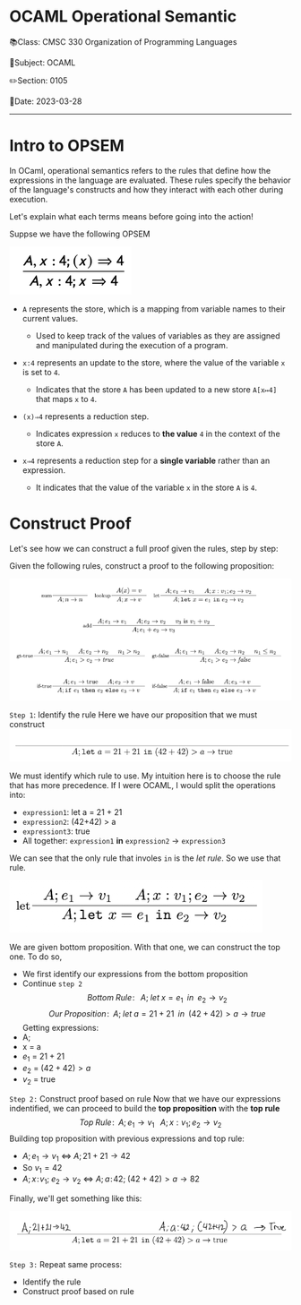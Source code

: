 # OCAML Operational Semantic

📚Class: CMSC 330 Organization of Programming Languages 

📓Subject: OCAML 

✏️Section: 0105 

📅Date: 2023-03-28

---

# Intro  to OPSEM

In OCaml, operational semantics refers to the rules that define how the expressions in the language are evaluated. These rules specify the behavior of the language's constructs and how they interact with each other during execution.

Let's explain what each terms means before going into the action!

Suppse we have the following OPSEM

![](../Assets/20230416131814.png)

- `A` represents the store, which is a mapping from variable names to their current values. 
	- Used to keep track of the values of variables as they are assigned and manipulated during the execution of a program.

- `x:4` represents an update to the store, where the value of the variable `x` is set to `4`. 
	- Indicates that the store `A` has been updated to a new store `A[x↦4]` that maps `x` to `4`.

- `(x)⇒4` represents a reduction step. 
	- Indicates expression `x` reduces to **the value** `4` in the context of the store `A`.

- `x⇒4` represents a reduction step for a **single variable** rather than an expression. 
	- It indicates that the value of the variable `x` in the store `A` is `4`.

# Construct Proof
Let's see how we can construct a full proof given the rules, step by step:

Given the following rules, construct a proof to the following proposition:

![](../Assets/20230416132458.png)

`Step 1`: Identify the rule
Here we have our proposition that we must construct
![](../Assets/20230416132800.png)

We must identify which rule to use. My intuition here is to choose the rule that has more precedence. If I were OCAML, I would split the operations into:
- `expression1`: let a = 21 + 21
- `expression2`: (42+42) > a
- `expressiont3`: true
- All together: `expression1` **in** `expression2` $\rightarrow$ `expression3`

We can see that the only rule that involes `in` is the *let rule*. So we use that rule.

![](../Assets/20230416143714.png)


We are given bottom proposition. With that one, we can construct the top one. 
To do so, 
- We first identify our expressions from the bottom proposition
- Continue `step 2`
$$Bottom\;Rule\!:\;\;\; A;\;let\;x=e_{1}\;\; in\;\; e_{2} \rightarrow v_{2}$$
$$Our\;Proposition\!:\;\; A;\;let\;a=21 + 21\;\; in\;\; (42+42) >a\rightarrow true$$
Getting expressions:
- A;
- x = a
- $e_{1}$ = $21 + 21$
- $e_{2}$ = $(42+42) > a$
- $v_{2}$ = true


`Step 2:` Construct proof based on rule
Now that we have our expressions indentified, we can proceed to build the **top proposition** with the **top rule**
$$Top\;Rule\!:\;\; A; e_{1} \rightarrow v_{1} \;\;\; A;x:v_{1};e_{2} \rightarrow v_{2}$$
Building top proposition with previous expressions and top rule:
- $A;e_{1} \rightarrow v_{1}$ $\iff$ $A; 21+21 \rightarrow 42$
- So $v_{1} = 42$
- $A;x\!:\!v_{1};\;e_{2} \rightarrow v_{2}$  $\iff$ $A;a\!:\!42;\;(42+42)>a \rightarrow 82$

Finally, we'll get something like this:

![](../Assets/20230416143450.png)

`Step 3:` 
Repeat same process: 
- Identify the rule
- Construct proof based on rule